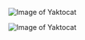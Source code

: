 ![Image of Yaktocat](https://user-images.githubusercontent.com/18283745/59562339-ad7aa400-902b-11e9-845f-eaef328df35e.png)


![Image of Yaktocat](https://user-images.githubusercontent.com/18283745/59562340-afdcfe00-902b-11e9-8062-ec5a43c216fe.png)

